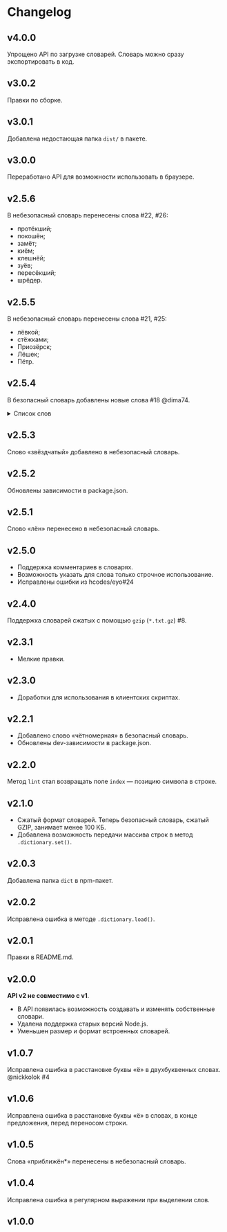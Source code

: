 # Changelog

## v4.0.0
Упрощено API по загрузке словарей. Словарь можно сразу экспортировать в код.

## v3.0.2
Правки по сборке.

## v3.0.1
Добавлена недостающая папка `dist/` в пакете.

## v3.0.0
Переработано API для возможности использовать в браузере.

## v2.5.6
В небезопасный словарь перенесены слова #22, #26:
- протёкший;
- покошён;
- замёт;
- киём;
- клешнёй;
- зуёв;
- пересёкший;
- шрёдер.

## v2.5.5
В небезопасный словарь перенесены слова #21, #25:
- лёвкой;
- стёжками;
- Приозёрск;
- Лёшек;
- Пётр.

## v2.5.4
В безопасный словарь добавлены новые слова #18 @dima74.
<details>
<summary>Список слов</summary>

 - авианалёт
 - авиаперелёт
 - ампуломёт
 - ампуломётный
 - ампуломётчик
 - атомолёт
 - аудиомонтажёр
 - бронестёкла
 - видеоотчёт
 - внелёгочный
 - высоколётный
 - георешётка
 - гиперобъём
 - гиротренажёр
 - двухрублёвик
 - дзёдо
 - домовёнок
 - киномонтажёр
 - конечнопорождённая
 - кёрлингистка
 - ледоём
 - лопастепёрый
 - лёвендальдер
 - лёгтинг
 - малонаселён
 - манъёгана
 - межзёренный
 - мервейёзы
 - многопролётный
 - многопёровые
 - мэнкё
 - невключённый
 - недоведённость
 - нежёсткий
 - незакалённый
 - ненапряжённый
 - ненаселённый
 - неоплодотворённый
 - неотъёмный
 - несопряжённый
 - нетяжёлый
 - неуточнённый
 - неучёт
 - нингё
 - нэнмён
 - обёрточек
 - олёт
 - оммёдзи
 - оммёдо
 - онрё
 - онъёми
 - опушённость
 - отнесённость
 - полувечнозелёный
 - помехозащищённый
 - порноактёр
 - порнорежиссёр
 - пошёрстный
 - противошёрстный
 - псевдотрёхмерность
 - ракетомёт
 - ребёфинг
 - рёберный
 - рёмин
 - рёшти
 - самолётоподъёмник
 - санбёрст
 - светлопёр
 - свёрточный
 - серёжчатый
 - слабозаселённый
 - соёмбо
 - стреломёт
 - субзвёздный
 - суперлёгкий
 - суперпартнёр
 - суперприём
 - сэссё
 - сёги
 - сёгибан
 - сёгист
 - сёдзи
 - сёдзё
 - сёнэн
 - сёрдж
 - сётакон
 - телеактёр
 - телережиссёр
 - токосъём
 - топосъёмка
 - трёхбуквенный
 - трёхгорье
 - фотокиноплёнка
 - хёрлинг
 - цветоделённый
 - четырёхбуквенный
 - четырёхмачтовый
 - четырёхствольный
 - шассёр
 - шассёрский
 - шипощёк
 - шуруповёрт
 - экранолёт
 - эурямёйсет
 - юдзё
 - ёйги
 - ёкодзуна
</details>

## v2.5.3
Слово «звёздчатый» добавлено в небезопасный словарь.

## v2.5.2
Обновлены зависимости в package.json.

## v2.5.1
Слово «лён» перенесено в небезопасный словарь.

## v2.5.0
- Поддержка комментариев в словарях.
- Возможность указать для слова только строчное использование.
- Исправлены ошибки из hcodes/eyo#24

## v2.4.0
Поддержка словарей сжатых с помощью `gzip` (`*.txt.gz`) #8.

## v2.3.1
- Мелкие правки.

## v2.3.0
- Доработки для использования в клиентских скриптах.

## v2.2.1
- Добавлено слово «чётномерная» в безопасный словарь.
- Обновлены dev-зависимости в package.json.

## v2.2.0
Метод `lint` стал возвращать поле `index` — позицию символа в строке.

## v2.1.0
- Сжатый формат словарей. Теперь безопасный словарь, сжатый GZIP, занимает менее 100 КБ.
- Добавлена возможность передачи массива строк в метод `.dictionary.set()`.

## v2.0.3
Добавлена папка `dict` в npm-пакет.

## v2.0.2
Исправлена ошибка в методе `.dictionary.load()`.

## v2.0.1
Правки в README.md.

## v2.0.0
__API v2 не совместимо с v1__.

- В API появилась возможность создавать и изменять собственные словари.
- Удалена поддержка старых версий Node.js.
- Уменьшен размер и формат встроенных словарей.

## v1.0.7
Исправлена ошибка в расстановке буквы «ё» в двухбуквенных словах. @nickkolok #4

## v1.0.6
Исправлена ошибка в расстановке буквы «ё» в словах, в конце предложения, перед переносом строки.

## v1.0.5
Слова «приближён*» перенесены в небезопасный словарь.

## v1.0.4
Исправлена ошибка в регулярном выражении при выделении слов.

## v1.0.0

